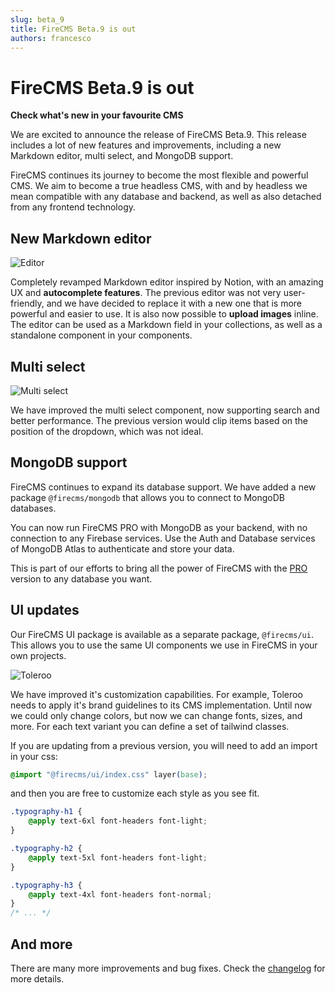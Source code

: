 ```yaml
---
slug: beta_9
title: FireCMS Beta.9 is out
authors: francesco
---
```



# FireCMS Beta.9 is out

**Check what's new in your favourite CMS**

We are excited to announce the release of FireCMS Beta.9. This release includes a lot of new features and improvements,
including a new Markdown editor, multi select, and MongoDB support.

FireCMS continues its journey to become the most flexible and powerful CMS. We aim to become a true headless CMS, with
and by headless we mean compatible with any database and backend, as well as also detached from any frontend technology.

## New Markdown editor

![Editor](../static/img/new_editor.png)

Completely revamped Markdown editor inspired by Notion, with an amazing UX and **autocomplete features**.
The previous editor was not very user-friendly, and we have decided to replace it with a new one that is more powerful
and easier to use.
It is also now possible to **upload images** inline.
The editor can be used as a Markdown field in your collections, as well as a standalone component in your components.


## Multi select
![Multi select](../static/img/multi_select.png)

We have improved the multi select component, now supporting search and better performance. The previous
version would clip items based on the position of the dropdown, which was not ideal.

## MongoDB support

FireCMS continues to expand its database support. We have added a new package `@firecms/mongodb` 
that allows you to connect to MongoDB databases.

You can now run FireCMS PRO with MongoDB as your backend, with no connection to any Firebase services.
Use the Auth and Database services of MongoDB Atlas to authenticate and store your data.

This is part of our efforts to bring all the power of FireCMS with the [PRO](https://firecms.co/pro) version
to any database you want.

<!-- truncate -->

## UI updates

Our FireCMS UI package is available as a separate package, `@firecms/ui`. This allows you to use the same UI components
we use in FireCMS in your own projects.

![Toleroo](../static/img/toleroo.png)

We have improved it's customization capabilities. For example, Toleroo needs to apply it's brand guidelines to its
CMS implementation. Until now we could only change colors, but now we can change fonts, sizes, and more. For 
each text variant you can define a set of tailwind classes.

If you are updating from a previous version, you will need to add an import in your css:

```css
@import "@firecms/ui/index.css" layer(base);
```

and then you are free to customize each style as you see fit.

```css
.typography-h1 {
    @apply text-6xl font-headers font-light;
}

.typography-h2 {
    @apply text-5xl font-headers font-light;
}

.typography-h3 {
    @apply text-4xl font-headers font-normal;
}
/* ... */
```

## And more

There are many more improvements and bug fixes. Check the [changelog](https://firecms.co/docs/changelog) for more details.

